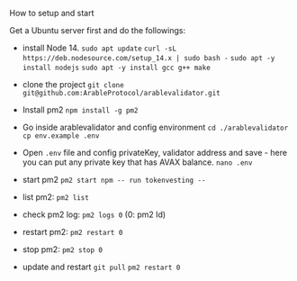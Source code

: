 How to setup and start

Get a Ubuntu server first and do the followings:

- install Node 14.
  `sudo apt update`
  `curl -sL https://deb.nodesource.com/setup_14.x | sudo bash -`
  `sudo apt -y install nodejs`
  `sudo apt -y install gcc g++ make`

- clone the project
  `git clone git@github.com:ArableProtocol/arablevalidator.git`

- Install pm2
  `npm install -g pm2`

- Go inside arablevalidator and config environment
  `cd ./arablevalidator`
  `cp env.example .env`
- Open `.env` file and config privateKey, validator address and save - here you can put any private key that has AVAX balance.
  `nano .env`
- start pm2
  `pm2 start npm -- run tokenvesting --`

- list pm2: `pm2 list`
- check pm2 log: `pm2 logs 0` (0: pm2 Id)
- restart pm2: `pm2 restart 0`
- stop pm2: `pm2 stop 0`

- update and restart
  `git pull`
  `pm2 restart 0`
